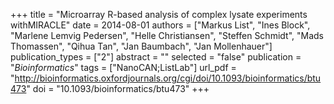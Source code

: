 +++
title = "Microarray R-based analysis of complex lysate experiments withMIRACLE"
date = 2014-08-01
authors = ["Markus List", "Ines Block", "Marlene Lemvig Pedersen", "Helle Christiansen", "Steffen Schmidt", "Mads Thomassen", "Qihua Tan", "Jan Baumbach", "Jan Mollenhauer"]
publication_types = ["2"]
abstract = ""
selected = "false"
publication = "*Bioinformatics*"
tags = ["NanoCAN;ListLab"]
url_pdf = "http://bioinformatics.oxfordjournals.org/cgi/doi/10.1093/bioinformatics/btu473"
doi = "10.1093/bioinformatics/btu473"
+++

